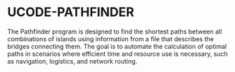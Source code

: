 # UCODE-PATHFINDER
The Pathfinder program is designed to find the shortest paths between all combinations of islands using information from a file that describes the bridges connecting them. The goal is to automate the calculation of optimal paths in scenarios where efficient time and resource use is necessary, such as navigation, logistics, and network routing.
